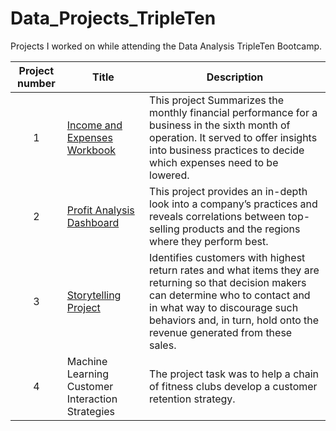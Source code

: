 # Data_Projects_TripleTen
Projects I worked on while attending the Data Analysis TripleTen Bootcamp.


| Project number | Title | Description |
| :-----------: | ----------- |----------- |
| 1 | [Income and Expenses Workbook](https://docs.google.com/spreadsheets/d/1y9H4be2GFuaeRC0ImJloQGkBes0Df3BWYxEPSysCnrQ/edit?usp=sharing) | This project  Summarizes the monthly financial performance for a business in the sixth month of operation. It served to offer insights into business practices to decide which expenses need to be lowered. |
| 2 | [Profit Analysis Dashboard](https://public.tableau.com/views/First_Dashboard_Complete_17517514472520/ProfitByState?:language=en-US&:sid=&:redirect=auth&:display_count=n&:origin=viz_share_link) | This project provides an in-depth look into a company’s practices and reveals correlations between top-selling products and the regions where they perform best.|
| 3 | [Storytelling Project](https://public.tableau.com/shared/88N3PRC5F?:display_count=n&:origin=viz_share_link) | Identifies customers with highest return rates and what items they are returning so that decision makers can determine who to contact and in what way to discourage such behaviors and, in turn, hold onto the revenue generated from these sales. |
| 4 | Machine Learning Customer Interaction Strategies | The project task was to help a chain of fitness clubs develop a customer retention strategy. |
